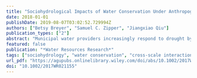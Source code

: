 ```yaml
---
title: "Sociohydrological Impacts of Water Conservation Under Anthropogenic Drought in Austin, TX (USA)"
date: 2018-01-01
publishDate: 2019-08-07T03:02:52.729994Z
authors: ["Betsy Breyer", "Samuel C. Zipper", "Jiangxiao Qiu"]
publication_types: ["2"]
abstract: "Municipal water providers increasingly respond to drought by implementing outdoor water use restrictions to reduce urban water withdrawals and maintain water availability. However, restricting urban outdoor water use to support watershed-scale drought resilience may generate unanticipated cross-scale interactions, for example, by altering drought response and recovery in urban vegetation or urban streamflow. Despite this, urban water conservation is rarely conceptualized or modeled as endogenous to the water cycle. Here we investigate cross-scale interactions among urban water conservation and water availability, water use, and sociohydrological response in Austin, TX (USA) during a recent anthropogenic (human-influenced) drought. Multiscalar statistical analyses demonstrated that outdoor water conservation for reservoir management at the municipal scale produced responses that can cascade both “upward” from the city to the watershed (e.g., decoupling streamflow patterns upstream and downstream of Austin at the watershed scale) and “downward” to exert heterogeneous effects within the city (e.g., redistributing water along a socioeconomic gradient at submunicipal scales, with effects on terrestrial and aquatic ecosystems). We suggest that adapting to anthropogenic drought through irrigation curtailment requires sustained engagement between hydrology and social sciences to integrate socioeconomic status and political feedbacks within and among irrigator groups into the water cycle. Findings from this cross-disciplinary study highlight the importance of a multiscalar and spatially explicit perspectives in urban sociohydrology research to uncover how water conservation as adaptation to anthropogenic drought links hydrological processes with issues of socioeconomic inequality and spatiotemporal scale in the Anthropocene."
featured: false
publication: "*Water Resources Research*"
tags: ["sociohydrology", "water conservation", "cross-scale interactions", "woman author", "anthropogenic drought", "urban climate change adaptation"]
url_pdf: "https://agupubs.onlinelibrary.wiley.com/doi/abs/10.1002/2017WR021155"
doi: "10.1002/2017WR021155"
---
```


